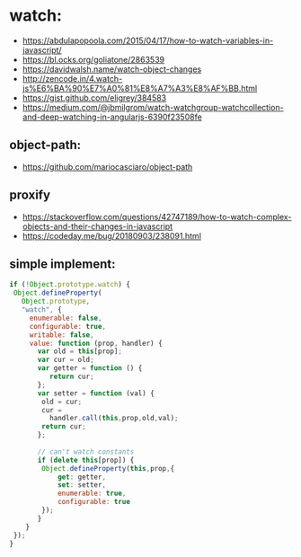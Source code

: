 # watch:
- https://abdulapopoola.com/2015/04/17/how-to-watch-variables-in-javascript/
- https://bl.ocks.org/goliatone/2863539
- https://davidwalsh.name/watch-object-changes
- http://zencode.in/4.watch-js%E6%BA%90%E7%A0%81%E8%A7%A3%E8%AF%BB.html
- https://gist.github.com/eligrey/384583
- https://medium.com/@jbmilgrom/watch-watchgroup-watchcollection-and-deep-watching-in-angularjs-6390f23508fe

## object-path:
- https://github.com/mariocasciaro/object-path

## proxify
- https://stackoverflow.com/questions/42747189/how-to-watch-complex-objects-and-their-changes-in-javascript
- https://codeday.me/bug/20180903/238091.html

## simple implement:
```js
if (!Object.prototype.watch) {
 Object.defineProperty(
   Object.prototype,
   "watch", {
     enumerable: false,
     configurable: true,
     writable: false,
     value: function (prop, handler) {
       var old = this[prop];
       var cur = old;
       var getter = function () {
          return cur;
       };
       var setter = function (val) {
        old = cur;
        cur =
          handler.call(this,prop,old,val);
        return cur;
       };
 
       // can't watch constants
       if (delete this[prop]) {
        Object.defineProperty(this,prop,{
            get: getter,
            set: setter,
            enumerable: true,
            configurable: true
        });
       }
    }
 });
}
```